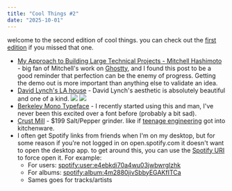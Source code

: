 ```yaml
---
title: "Cool Things #2"
date: "2025-10-01"
---
```

welcome to the second edition of cool things. you can check out the [first edition](https://eren.io/ct-1) if you missed that one.

- [My Approach to Building Large Technical Projects - Mitchell Hashimoto](https://mitchellh.com/writing/building-large-technical-projects) - big fan of Mitchell's work on [Ghostty](https://ghostty.org/), and I found this post to be a good reminder that perfection can be the enemy of progress. Getting the demo out is more important than anything else to validate an idea.
- [David Lynch's LA house](https://www.wallpaper.com/design-interiors/david-lynch-house-los-angeles-for-sale) - David Lynch's aesthetic is absolutely beautiful and one of a kind.
![](https://cdn.mos.cms.futurecdn.net/qZV29f7uwbajiGKRmUgbPZ-1080-80.jpg.webp)
![](https://cdn.mos.cms.futurecdn.net/PgcGNM2xyyeRmta3RN9UQZ-1080-80.jpg.webp)
- [Berkeley Mono Typeface](https://usgraphics.com/products/berkeley-mono) - I recently started using this and man, I've never been this excited over a font before (probably a bit sad).
- [Crust Mill](https://crustmill.com/) - $199 Salt/Pepper grinder. like if [teenage engineering](https://teenage.engineering/) got into kitchenware.
- I often get Spotify links from friends when I'm on my desktop, but for some reason if you're not logged in on open.spotify.com it doesn't want to open the desktop app. to get around this, you can use the [Spotify URI](https://developer.spotify.com/documentation/web-api/concepts/spotify-uris-ids) to force open it. For example:
	- For users: [spotify:user:e4ebkdi70a4wu03jwbwrglzhk](spotify:user:e4ebkdi70a4wu03jwbwrglzhk)
	- For albums: [spotify:album:4m2880jivSbbyEGAKfITCa](spotify:album:4m2880jivSbbyEGAKfITCa)
	- Sames goes for tracks/artists